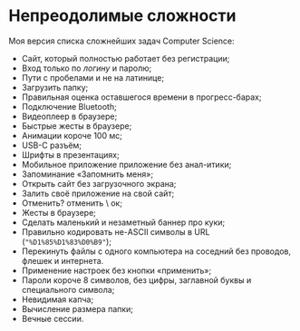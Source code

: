 # Непреодолимые сложности

Моя версия списка сложнейших задач Computer Science:
- Сайт, который полностью работает без регистрации;
- Вход только по _логину_ и паролю;
- Пути с пробелами и не на латинице;
- Загрузить папку;
- Правильная оценка оставшегося времени в прогресс-барах;
- Подключение Bluetooth;
- Видеоплеер в браузере;
- Быстрые жесты в браузере;
- Анимации короче 100 мс;
- USB-C разъём;
- Шрифты в презентациях;
- Мобильное приложение приложение без анал-итики;
- Запоминание «Запомнить меня»;
- Открыть сайт без загрузочного экрана;
- Залить своё приложение на свой сайт;
- Отменить? отменить \ ок;
- Жесты в браузере;
- Сделать маленький и незаметный баннер про куки;
- Правильно кодировать не-ASCII символы в URL (`"%D1%85%D1%83%D0%B9"`);
- Перекинуть файлы с одного компьютера на соседний без проводов, флешек и интернета.
- Применение настроек без кнопки «применить»;
- Пароли короче 8 символов, без цифры, заглавной буквы и специального символа;
- Невидимая капча;
- Вычисление размера папки;
- Вечные сессии.